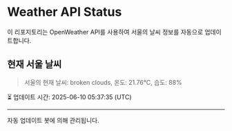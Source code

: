 
# Weather API Status

이 리포지토리는 OpenWeather API를 사용하여 서울의 날씨 정보를 자동으로 업데이트합니다.

## 현재 서울 날씨
> 서울의 현재 날씨: broken clouds, 온도: 21.76°C, 습도: 88%

⏳ 업데이트 시간: 2025-06-10 05:37:35 (UTC)

---
자동 업데이트 봇에 의해 관리됩니다.
